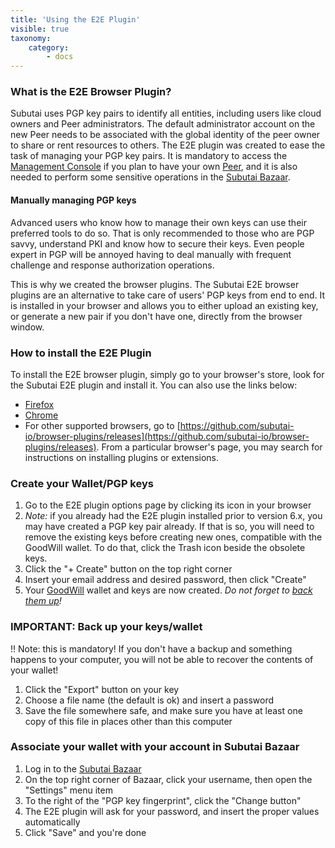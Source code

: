 ```yaml
---
title: 'Using the E2E Plugin'
visible: true
taxonomy:
    category:
        - docs
---
```


### What is the E2E Browser Plugin?

Subutai uses PGP key pairs to identify all entities, including users like
cloud owners and Peer administrators. The default administrator account
on the new Peer needs to be associated with the global identity of the
peer owner to share or rent resources to others. The E2E plugin was created to ease the task of managing your PGP key pairs. It is mandatory to access the [Management Console](../../working-with-subutai/using-peerOS/management-console) if you plan to have your own [Peer](../../glossary#Peer), and it is also needed to perform some sensitive operations in the [Subutai Bazaar](https://bazaar.subutai.io). 

#### Manually managing PGP keys

Advanced users who know how to manage their own keys can use their preferred
tools to do so. That is only recommended to those who are PGP savvy, understand PKI and know how to secure their keys. Even people expert in PGP will be
annoyed having to deal manually with frequent challenge and
response authorization operations.

This is why we created the browser plugins. The Subutai E2E browser plugins are an alternative to take care of users' PGP keys from end to end. It is installed in your browser and allows you to either upload an existing key, or generate a new pair if you don't have one, directly from the browser window.

### How to install the E2E Plugin

To install the E2E browser plugin, simply go to your browser's store, look for the Subutai E2E plugin and install it. You can also use the links below:

   * [Firefox](https://addons.mozilla.org/en-US/firefox/addon/subutai-e2e-plugin/)
   * [Chrome](https://chrome.google.com/webstore/detail/subutai-e2e-plugin/ffddnlbamkjlbngpekmdpnoccckapcnh)
   * For other supported browsers, go to [https://github.com/subutai-io/browser-plugins/releases](https://github.com/subutai-io/browser-plugins/releases). From a particular browser's page, you may search for instructions on installing plugins or extensions.

### <a name="create-wallet"> </a> Create your Wallet/PGP keys

1. Go to the E2E plugin options page by clicking its icon in your browser
1. _Note:_ if you already had the E2E plugin installed prior to version 6.x, you may have created a PGP key pair already. If that is so, you will need to remove the existing keys before creating new ones, compatible with the GoodWill wallet. To do that, click the Trash icon beside the obsolete keys.
1. Click the "+ Create" button on the top right corner
1. Insert your email address and desired password, then click "Create"
1. Your [GoodWill](../../working-with-subutai/goodwill) wallet and keys are now created. _Do not forget to [back them up](#backup)!_


### <a name="backup"> </a> IMPORTANT: Back up your keys/wallet

!! Note: this is mandatory! If you don't have a backup and something happens to your computer, you will not be able to recover the contents of your wallet!

1. Click the "Export" button on your key
1. Choose a file name (the default is ok) and insert a password
1. Save the file somewhere safe, and make sure you have at least one copy of this file in places other than this computer

### <a name="associate-wallet"> </a> Associate your wallet with your account in Subutai Bazaar


1. Log in to the [Subutai Bazaar](https://bazaar.subutai.io)
1. On the top right corner of Bazaar, click your username, then open the "Settings" menu item
1. To the right of the "PGP key fingerprint", click the "Change button"
1. The E2E plugin will ask for your password, and insert the proper values automatically
1. Click "Save" and you're done

